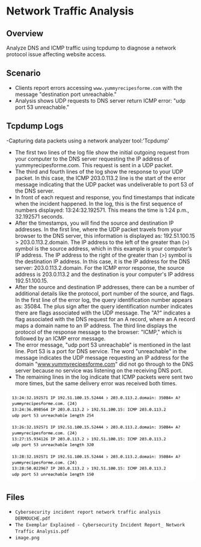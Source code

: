  # Network Traffic Analysis

## Overview
Analyze DNS and ICMP traffic using tcpdump to diagnose a network protocol issue affecting website access.

## Scenario
- Clients report errors accessing `www.yummyrecipesforme.com` with the message "destination port unreachable."
- Analysis shows UDP requests to DNS server return ICMP error: "udp port 53 unreachable."

## Tcpdump Logs
-Capturing data packets using a network analyzer tool:'Tcpdump'
- The first two lines of the log file show the initial outgoing request from your computer to the DNS server requesting the IP address of yummyrecipesforme.com. This request is sent in a UDP packet.
- The third and fourth lines of the log show the response to your UDP packet. In this case, the ICMP 203.0.113.2 line is the start of the error message indicating that the UDP packet was undeliverable to port 53 of the DNS server.
- In front of each request and response, you find timestamps that indicate when the incident happened. In the log, this is the first sequence of numbers displayed: 13:24:32.192571. This means the time is 1:24 p.m., 32.192571 seconds.
- After the timestamps, you will find the source and destination IP addresses. In the first line, where the UDP packet travels from your browser to the DNS server, this information is displayed as: 192.51.100.15 > 203.0.113.2.domain. The IP address to the left of the greater than (>) symbol is the source address, which in this example is your computer’s IP address. The IP address to the right of the greater than (>) symbol is the destination IP address. In this case, it is the IP address for the DNS server: 203.0.113.2.domain. For the ICMP error response, the source address is 203.0.113.2 and the destination is your computer's IP address 192.51.100.15.
- After the source and destination IP addresses, there can be a number of additional details like the protocol, port number of the source, and flags. In the first line of the error log, the query identification number appears as: 35084. The plus sign after the query identification number indicates there are flags associated with the UDP message. The "A?" indicates a flag associated with the DNS request for an A record, where an A record maps a domain name to an IP address. The third line displays the protocol of the response message to the browser: "ICMP," which is followed by an ICMP error message.
- The error message, "udp port 53 unreachable" is mentioned in the last line. Port 53 is a port for DNS service. The word "unreachable" in the message indicates the UDP message requesting an IP address for the domain "www.yummyrecipesforme.com" did not go through to the DNS server because no service was listening on the receiving DNS port.
- The remaining lines in the log indicate that ICMP packets were sent two more times, but the same delivery error was received both times.

![Tcpdump Logs](https://github.com/DERMOUCHERYAD/network-traffic-analysis/blob/main/image.png)

## Files
- `Cybersecurity incident report network traffic analysis DERMOUCHE.pdf`
- `The Exemplar Explained - Cybersecurity Incident Report_ Network Traffic Analysis.pdf`
- `image.png`
